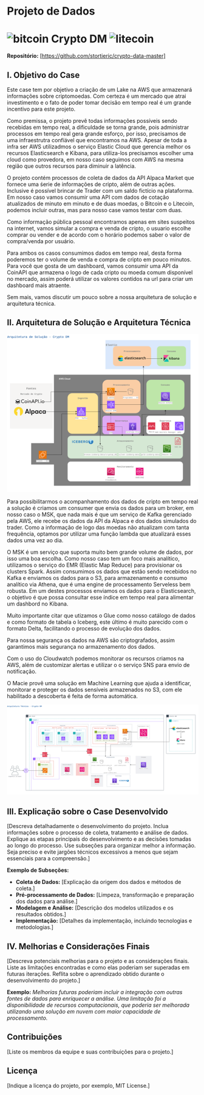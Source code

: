 # Projeto de Dados 

# ![bitcoin](https://s3.eu-central-1.amazonaws.com/bbxt-static-icons/type-id/png_32/4caf2b16a0174e26a3482cea69c34cba.png) Crypto DM ![litecoin](https://s3.eu-central-1.amazonaws.com/bbxt-static-icons/type-id/png_32/a201762f149941ef9b84e0742cd00e48.png)

**Repositório:** [https://github.com/stortieric/crypto-data-master]

## I. Objetivo do Case

Este case tem por objetivo a criação de um Lake na AWS que armazenará informações sobre criptomoedas. Com certeza é um mercado que atrai investimento e o fato de poder tomar decisão em tempo real é um grande incentivo para este projeto. 

Como premissa, o projeto prevê todas informações possíveis sendo recebidas em tempo real, a dificuldade se torna grande, pois administrar processos em tempo real gera grande esforço, por isso, precisamos de uma infraestrutra confíável que encontramos na AWS. Apesar de toda a infra ser AWS utilizadmos o serviço Elastic Cloud que gerencia melhor os recursos Elasticsearch e Kibana, para utiliza-los precisamos escolher uma cloud como provedora, em nosso caso seguimos com AWS na mesma região que outros recursos para diminuir a latência.

O projeto contém processos de coleta de dados da API Alpaca Market que fornece uma śerie de informações de cripto, além de outras ações. Inclusive é possível brincar de Trader com um saldo fictício na plataforma. Em nosso caso vamos consumir uma API com dados de cotação atualizados de minuto em minuto e de duas moedas, o Bitcoin e o Litecoin, podemos incluir outras, mas para nosso case vamos testar com duas.

Como informação pública pessoal encontramos apenas em sites suspeitos na internet, vamos simular a compra e venda de cripto, o usuario escolhe comprar ou vender e de acordo com o horário podemos saber o valor de compra/venda por usuário. 

Para ambos os casos consumimos dados em tempo real, desta forma poderemos ter o volume de venda e compra de cripto em pouco minutos. Para você que gosta de um dashboard, vamos consumir uma API da CoinAPI que armazena o logo de cada cripto ou moeda comum disponível no mercado, assim poderá utilizar os valores contidos na url para criar um dashboard mais atraente. 

Sem mais, vamos discutir um pouco sobre a nossa arquitetura de solução e arquitetura técnica.

## II. Arquitetura de Solução e Arquitetura Técnica

![solucao](https://github.com/stortieric/crypto-data-master/blob/main/architecture/arquitetura-crypto-dm-solucao.png)

Para possibilitarmos o acompanhamento dos dados de cripto em tempo real a solução é criamos um consumer que envia os dados para um broker, em nosso caso o MSK, que nada mais é que um serviço de Kafka gerenciado pela AWS, ele recebe os dados da API da Alpaca e dos dados simulados do trader. Como a informação de logo das moedas não atualizam com tanta frequência, optamos por utilizar uma função lambda que atualizará esses dados uma vez ao dia.

O MSK é um serviço que suporta muito bem grande volume de dados, por isso uma boa escolha. Como nosso caso tem um foco mais analítico, utilizamos o serviço do EMR (Elastic Map Reduce) para provisionar os clusters Spark. Assim consumimos os dados que estão sendo recebidos no Kafka e enviamos os dados para o S3, para armazenamento e consumo analítico via Athena, que é uma engine de processamento Serveless bem robusta. Em um destes processos enviamos os dados para o Elasticsearch, o objetivo é que possa consultar esse índice em tempo real para alimentar um dashbord no Kibana.

Muito importante citar que utizamos o Glue como nosso catálogo de dados e como formato de tabela o Iceberg, este último é muito parecido com o formato Delta, facilitando o processo de evolução dos dados.

Para nossa segurança os dados na AWS são criptografados, assim garantimos mais segurança no armazenamento dos dados.

Com o uso do Cloudwatch podemos monitorar os recursos criamos na AWS, além de customizar alertas e utilizar o o serviço SNS para envio de notificação.

O Macie provẽ uma solução em Machine Learning que ajuda a identificar, monitorar e proteger os dados sensíveis armazenados no S3, com ele habilitado a descoberta é feita de forma automática.

![tecnico](https://github.com/stortieric/crypto-data-master/blob/main/architecture/arquitetura-crypto-dm-tecnico.png)



## III. Explicação sobre o Case Desenvolvido

[Descreva detalhadamente o desenvolvimento do projeto. Inclua informações sobre o processo de coleta, tratamento e análise de dados.  Explique as etapas principais do desenvolvimento e as decisões tomadas ao longo do processo. Use subseções para organizar melhor a informação.  Seja preciso e evite jargões técnicos excessivos a menos que sejam essenciais para a compreensão.]

**Exemplo de Subseções:**

* **Coleta de Dados:** [Explicação da origem dos dados e métodos de coleta.]
* **Pré-processamento de Dados:** [Limpeza, transformação e preparação dos dados para análise.]
* **Modelagem e Análise:** [Descrição dos modelos utilizados e os resultados obtidos.]
* **Implementação:** [Detalhes da implementação, incluindo tecnologias e metodologias.]


## IV. Melhorias e Considerações Finais

[Descreva potenciais melhorias para o projeto e as considerações finais.  Liste as limitações encontradas e como elas poderiam ser superadas em futuras iterações.  Reflita sobre o aprendizado obtido durante o desenvolvimento do projeto.]

**Exemplo:**  *Melhorias futuras poderiam incluir a integração com outras fontes de dados para enriquecer a análise.  Uma limitação foi a disponibilidade de recursos computacionais, que poderia ser melhorada utilizando uma solução em nuvem com maior capacidade de processamento.*


## Contribuições

[Liste os membros da equipe e suas contribuições para o projeto.]


## Licença

[Indique a licença do projeto, por exemplo, MIT License.]
